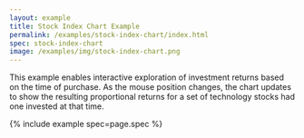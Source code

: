 ```yaml
---
layout: example
title: Stock Index Chart Example
permalink: /examples/stock-index-chart/index.html
spec: stock-index-chart
image: /examples/img/stock-index-chart.png
---
```


This example enables interactive exploration of investment returns based on the time of purchase. As the mouse position changes, the chart updates to show the resulting proportional returns for a set of technology stocks had one invested at that time.

{% include example spec=page.spec %}
